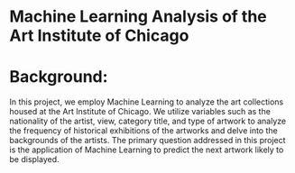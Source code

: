 # Machine Learning Analysis of the Art Institute of Chicago

# Background:

In this project, we employ Machine Learning to analyze the art collections housed at the Art Institute of Chicago. We utilize variables such as the nationality of the artist, view, category title, and type of artwork to analyze the frequency of historical exhibitions of the artworks and delve into the backgrounds of the artists. The primary question addressed in this project is the application of Machine Learning to predict the next artwork likely to be displayed.
